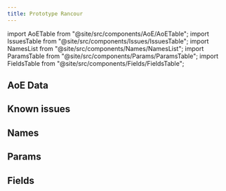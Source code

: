 ```yaml
---
title: Prototype Rancour
---
```


import AoETable from "@site/src/components/AoE/AoETable";
import IssuesTable from "@site/src/components/Issues/IssuesTable";
import NamesList from "@site/src/components/Names/NamesList";
import ParamsTable from "@site/src/components/Params/ParamsTable";
import FieldsTable from "@site/src/components/Fields/FieldsTable";

## AoE Data

<AoETable item_key="prototyperancour" data_src="weapon" />

## Known issues

<IssuesTable item_key="prototyperancour" data_src="weapon" />

## Names

<NamesList item_key="prototyperancour" data_src="weapon" />

## Params

<ParamsTable item_key="prototyperancour" data_src="weapon" />

## Fields

<FieldsTable item_key="prototyperancour" data_src="weapon" />
